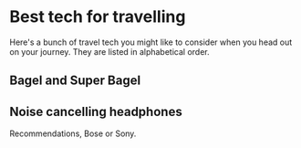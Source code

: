 # Best tech for travelling

Here's a bunch of travel tech you might like to consider when you head out on your journey. They are listed in alphabetical order.

## Bagel and Super Bagel

## Noise cancelling headphones

Recommendations, Bose or Sony.
